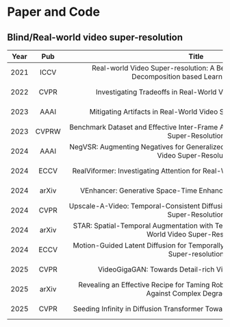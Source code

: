 # Paper and Code


## Blind/Real-world video super-resolution

|Year<div style="width:20px">|Pub<div style="width:60px">|Title<div style="width:600px">|Links<div style="width:100px">|Arch<div style="width:40px">|Abbreviation<div style="width:40px">
|:---:|:----:|:----:|:----:|:----:|:----:|
|2021|ICCV|Real-world Video Super-resolution: A Benchmark Dataset and A Decomposition based Learning Scheme|[[paper](https://openaccess.thecvf.com/content/ICCV2021/papers/Yang_Real-World_Video_Super-Resolution_A_Benchmark_Dataset_and_a_Decomposition_Based_ICCV_2021_paper.pdf)\]\[[code](https://github.com/IanYeung/RealVSR)]|CNN|RealVSR|
|2022|CVPR|Investigating Tradeoffs in Real-World Video Super-Resolution|[[paper](https://arxiv.org/pdf/2111.12704)\]\[[code](https://github.com/ckkelvinchan/RealBasicVSR)]|CNN|RealBasicVSR|
|2023|AAAI|Mitigating Artifacts in Real-World Video Super-Resolution Models|[[paper](https://arxiv.org/abs/2212.07339)\]\[~~[code](https://github.com/TencentARC/FastRealVSR)]~~|CNN|FastRealVSR|
|2023|CVPRW|Benchmark Dataset and Effective Inter-Frame Alignment for Real-World Video Super-Resolution|[[paper](https://openaccess.thecvf.com/content/CVPR2023W/NTIRE/papers/Wang_Benchmark_Dataset_and_Effective_Inter-Frame_Alignment_for_Real-World_Video_Super-Resolution_CVPRW_2023_paper.pdf)\]\[[code](https://github.com/HITRainer/EAVSR)]|CNN|EAVSR|
|2024|AAAI |NegVSR: Augmenting Negatives for Generalized Noise Modeling in Real-world Video Super-Resolution|[[paper](https://arxiv.org/abs/2305.14669)\]\[[code](https://github.com/HITRainer/EAVSR)]|CNN|NegVSR |
|2024|ECCV |RealViformer: Investigating Attention for Real-World Video Super-Resolution|[[paper](https://arxiv.org/abs/2407.13987)\]\[[code](https://github.com/Yuehan717/RealViformer)]|Transformer|RealViformer |
|2024|arXiv |VEnhancer: Generative Space-Time Enhancement for Video Generation|[[paper](https://arxiv.org/pdf/2407.07667)\]\[[code](https://github.com/Vchitect/VEnhancer)]|Diffusion|VEnhancer |
|2024|CVPR  |Upscale-A-Video: Temporal-Consistent Diffusion Model for Real-World Video Super-Resolution|[[paper](https://arxiv.org/abs/2312.06640)\]\[[code](https://github.com/sczhou/Upscale-A-Video)]|Diffusion |UAV|
|2024|arXiv  |STAR: Spatial-Temporal Augmentation with Text-to-Video Models for Real-World Video Super-Resolution|[[paper](https://arxiv.org/abs/2501.02976)\]\[[code](https://github.com/NJU-PCALab/STAR)]|Diffusion |STAR|
|2024|ECCV  |Motion-Guided Latent Diffusion for Temporally Consistent Real-world Video Super-resolution|[[paper](https://arxiv.org/abs/2312.00853)\]\[[code](https://github.com/IanYeung/MGLD-VSR)]|Diffusion |MGLD-VSR|
|2025|CVPR  |VideoGigaGAN: Towards Detail-rich Video Super-Resolution|[[paper](https://arxiv.org/pdf/2404.12388)\]\[~~[code](https://videogigagan.github.io/)~~]|GAN |VideoGigaGAN|
|2025|arXiv  |Revealing an Effective Recipe for Taming Robust Video Super-Resolution Against Complex Degradations|[[paper](https://arxiv.org/pdf/2501.10110)\]\[code]|Diffusion |DiffVSR|
|2025|CVPR  |Seeding Infinity in Diffusion Transformer Towards Generic Video Restoration|[[paper](https://arxiv.org/abs/2501.01320)\]\[~~[code](https://github.com/IceClear/SeedVR)~~]|Diffusion |SeedVR|








